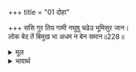 +++
title = "01 दोहा"

+++
ससि गुर तिय गामी नघुषु चढेउ भूमिसुर जान।  
लोक बेद तें बिमुख भा अधम न बेन समान॥228॥  

<details><summary>मूल</summary>

ससि गुर तिय गामी नघुषु चढेउ भूमिसुर जान।  
लोक बेद तें बिमुख भा अधम न बेन समान॥228॥  
</details>

<details><summary>भावार्थ</summary>

चन्द्रमा गुरुपत्नी गामी हुआ, राजा नहुष ब्राह्मणों की पालकी पर चढा और राजा वेन के समान नीच तो कोई नहीं होगा, जो लोक और वेद दोनों से विमुख हो गया॥228॥  
</details>



